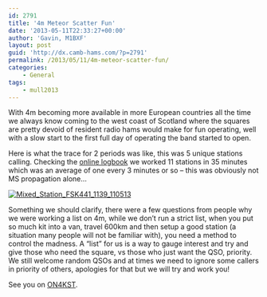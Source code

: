 ```yaml
---
id: 2791
title: '4m Meteor Scatter Fun'
date: '2013-05-11T22:33:27+00:00'
author: 'Gavin, M1BXF'
layout: post
guid: 'http://dx.camb-hams.com/?p=2791'
permalink: /2013/05/11/4m-meteor-scatter-fun/
categories:
    - General
tags:
    - mull2013
---
```


With 4m becoming more available in more European countries all the time we always know coming to the west coast of Scotland where the squares are pretty devoid of resident radio hams would make for fun operating, well with a slow start to the first full day of operating the band started to open.

Here is what the trace for 2 periods was like, this was 5 unique stations calling. Checking the [online logbook](http://dx.camb-hams.com/online-logbooks/mull-2013-logbook/) we worked 11 stations in 35 minutes which was an average of one every 3 minutes or so – this was obviously not MS propagation alone…

[![Mixed_Station_FSK441_1139_110513](http://dx.camb-hams.com/wp-content/uploads/2013/05/Mixed_Station_FSK441_1139_110513_thumb1.png "Mixed_Station_FSK441_1139_110513")](http://dx.camb-hams.com/wp-content/uploads/2013/05/Mixed_Station_FSK441_1139_1105131.png)

Something we should clarify, there were a few questions from people why we were working a list on 4m, while we don’t run a strict list, when you put so much kit into a van, travel 600km and then setup a good station (a situation many people will not be familiar with), you need a method to control the madness. A “list” for us is a way to gauge interest and try and give those who need the square, vs those who just want the QSO, priority. We still welcome random QSOs and at times we need to ignore some callers in priority of others, apologies for that but we will try and work you!

See you on [ON4KST](http://www.on4kst.com/chat/start.php).